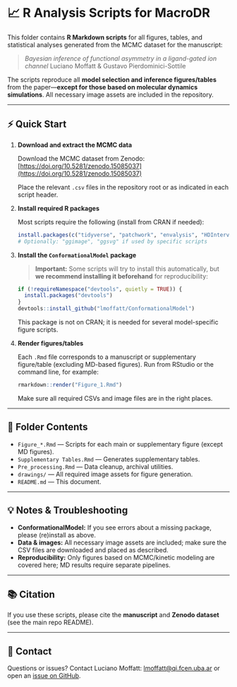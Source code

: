 # 📈 R Analysis Scripts for MacroDR

This folder contains **R Markdown scripts** for all figures, tables, and statistical analyses generated from the MCMC dataset for the manuscript:

> *Bayesian inference of functional asymmetry in a ligand-gated ion channel*
> Luciano Moffatt & Gustavo Pierdominici-Sottile

The scripts reproduce all **model selection and inference figures/tables** from the paper—**except for those based on molecular dynamics simulations**. All necessary image assets are included in the repository.

---

## ⚡ Quick Start

1. **Download and extract the MCMC data**

   Download the MCMC dataset from Zenodo:
   [https://doi.org/10.5281/zenodo.15085037](https://doi.org/10.5281/zenodo.15085037)

   Place the relevant `.csv` files in the repository root or as indicated in each script header.

2. **Install required R packages**

   Most scripts require the following (install from CRAN if needed):

   ```r
   install.packages(c("tidyverse", "patchwork", "envalysis", "HDInterval"))
   # Optionally: "ggimage", "ggsvg" if used by specific scripts
   ```

3. **Install the `ConformationalModel` package**

   > **Important:** Some scripts will try to install this automatically, but **we recommend installing it beforehand** for reproducibility:

   ```r
   if (!requireNamespace("devtools", quietly = TRUE)) {
     install.packages("devtools")
   }
   devtools::install_github("lmoffatt/ConformationalModel")
   ```

   This package is not on CRAN; it is needed for several model-specific figure scripts.

4. **Render figures/tables**

   Each `.Rmd` file corresponds to a manuscript or supplementary figure/table (excluding MD-based figures).
   Run from RStudio or the command line, for example:

   ```r
   rmarkdown::render("Figure_1.Rmd")
   ```

   Make sure all required CSVs and image files are in the right places.

---

## 📁 Folder Contents

* `Figure_*.Rmd` — Scripts for each main or supplementary figure (except MD figures).
* `Supplementary Tables.Rmd` — Generates supplementary tables.
* `Pre_processing.Rmd` — Data cleanup, archival utilities.
* `drawings/` — All required image assets for figure generation.
* `README.md` — This document.

---

## 💡 Notes & Troubleshooting

* **ConformationalModel:**
  If you see errors about a missing package, please (re)install as above.
* **Data & images:**
  All necessary image assets are included; make sure the CSV files are downloaded and placed as described.
* **Reproducibility:**
  Only figures based on MCMC/kinetic modeling are covered here; MD results require separate pipelines.

---

## 📚 Citation

If you use these scripts, please cite the **manuscript** and **Zenodo dataset** (see the main repo README).

---

## 👥 Contact

Questions or issues?
Contact Luciano Moffatt: [lmoffatt@qi.fcen.uba.ar](mailto:lmoffatt@qi.fcen.uba.ar)
or open an [issue on GitHub](https://github.com/lmoffatt/macro_dr_submission/issues).


